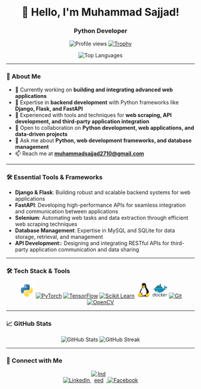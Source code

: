 <h1 align="center">👋 Hello, I'm Muhammad Sajjad!</h1>
<h3 align="center">Python Developer</h3>

<p align="center">
  <img src="https://komarev.com/ghpvc/?username=muhammadsajjad2710&label=Profile%20views&color=0e75b6&style=flat" alt="Profile views" />
  <a href="https://github.com/ryo-ma/github-profile-trophy"><img src="https://github-profile-trophy.vercel.app/?username=muhammadsajjad2710" alt="Trophy" /></a>
</p>

<p align="center">
  <img src="https://github-readme-stats.vercel.app/api/top-langs?username=muhammadsajjad2710&show_icons=true&locale=en&layout=compact" alt="Top Languages" />
</p>

---

### 🌟 About Me
- 🔭 Currently working on **building and integrating advanced web applications**
- 🚀 Expertise in **backend development** with Python frameworks like **Django, Flask, and FastAPI**
- 🌱 Experienced with tools and techniques for **web scraping, API development, and third-party application integration**
- 👯 Open to collaboration on **Python development, web applications, and data-driven projects**
- 💬 Ask me about **Python, web development frameworks, and database management**
- 📫 Reach me at **muhammadsajjad2710@gmail.com**

---

### 🛠️ Essential Tools & Frameworks
- **Django & Flask**: Building robust and scalable backend systems for web applications
- **FastAPI**: Developing high-performance APIs for seamless integration and communication between applications
- **Selenium**: Automating web tasks and data extraction through efficient web scraping techniques
- **Database Management**: Expertise in MySQL and SQLite for data storage, retrieval, and management
- **API Development:**: Designing and integrating RESTful APIs for third-party application communication and data sharing

---

### 🛠️ Tech Stack & Tools
<p align="center">
  <a href="https://www.python.org" target="_blank" rel="noreferrer"><img src="https://raw.githubusercontent.com/devicons/devicon/master/icons/python/python-original.svg" alt="Python" width="40" height="40"/></a>
  <a href="https://pytorch.org/" target="_blank" rel="noreferrer"><img src="https://www.vectorlogo.zone/logos/pytorch/pytorch-icon.svg" alt="PyTorch" width="40" height="40"/></a>
  <a href="https://www.tensorflow.org" target="_blank" rel="noreferrer"><img src="https://www.vectorlogo.zone/logos/tensorflow/tensorflow-icon.svg" alt="TensorFlow" width="40" height="40"/></a>
  <a href="https://scikit-learn.org/" target="_blank" rel="noreferrer"><img src="https://upload.wikimedia.org/wikipedia/commons/0/05/Scikit_learn_logo_small.svg" alt="Scikit Learn" width="40" height="40"/></a>
  <a href="https://www.linux.org/" target="_blank" rel="noreferrer"><img src="https://raw.githubusercontent.com/devicons/devicon/master/icons/linux/linux-original.svg" alt="Linux" width="40" height="40"/></a>
  <a href="https://www.docker.com/" target="_blank" rel="noreferrer"><img src="https://raw.githubusercontent.com/devicons/devicon/master/icons/docker/docker-original-wordmark.svg" alt="Docker" width="40" height="40"/></a>
  <a href="https://git-scm.com/" target="_blank" rel="noreferrer"><img src="https://www.vectorlogo.zone/logos/git-scm/git-scm-icon.svg" alt="Git" width="40" height="40"/></a>
  <a href="https://opencv.org/" target="_blank" rel="noreferrer"><img src="https://www.vectorlogo.zone/logos/opencv/opencv-icon.svg" alt="OpenCV" width="40" height="40"/></a>
</p>

---

### 📈 GitHub Stats
<p align="center">
  <img align="center" src="https://github-readme-stats.vercel.app/api?username=muhammadsajjad2710&show_icons=true&locale=en" alt="GitHub Stats" />
  <img align="center" src="https://github-readme-streak-stats.herokuapp.com/?user=muhammadsajjad2710&" alt="GitHub Streak" />
</p>

---

### 🤝 Connect with Me
<p align="center">
  <a href="https://www.linkedin.com/in/muhammad-sajjad-a18550218?lipi=urn%3Ali%3Apage%3Ad_flagship3_profile_view_base_contact_details%3BwsLZv2SXTBW9yvEAwj8P6g%3D%3D" target="blank">
    <img src="https://raw.githubusercontent.com/rahuldkjain/github-profile-readme-generator/master/src/images/icons/Social/linked-in-alt.svg" alt="LinkedIn" height="30" width="40" />
  </a>
  <a href="https://profile.indeed.com/?hl=en_PK&co=PK&from=gnav-homepage" target="blank">
    <!-- Use a more reliable, direct Indeed logo URL -->
    <img src="https://encrypted-tbn0.gstatic.com/images?q=tbn:ANd9GcThz8Qi-G6jIHt6TmCOguWjOKGYYQPB1afpSQ&s" alt="Indeed" height="30" width="auto" style="max-width: 40px;" />
  </a>
  <a href="https://fb.com/moiz.mansoor.754" target="blank">
    <img src="https://raw.githubusercontent.com/rahuldkjain/github-profile-readme-generator/master/src/images/icons/Social/facebook.svg" alt="Facebook" height="30" width="40" />
  </a>
</p>


